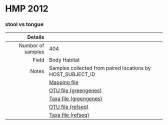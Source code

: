 # HMP 2012

### stool vs tongue


| Details        |             |
| -------------: |-------------|
| Number of samples | 404
| Field | Body Habitat
| Notes | Samples collected from paired locations by HOST_SUBJECT_ID
| | [Mapping file]()
| | [OTU file (greengenes)]()
| | [Taxa file (greengenes)]()
| | [OTU file (refseq)]()
| | [Taxa file (refseq)]()